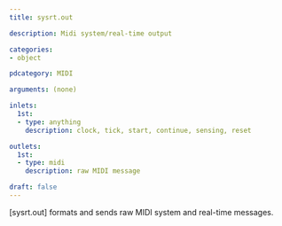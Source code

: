 ```yaml
---
title: sysrt.out

description: Midi system/real-time output

categories:
- object

pdcategory: MIDI

arguments: (none)

inlets:
  1st:
  - type: anything
    description: clock, tick, start, continue, sensing, reset

outlets:
  1st:
  - type: midi
    description: raw MIDI message

draft: false
---
```


[sysrt.out] formats and sends raw MIDI system and real-time messages.
